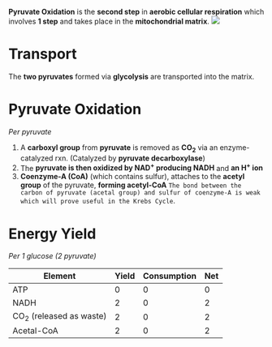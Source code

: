 **Pyruvate Oxidation** is the **second step** in **aerobic cellular respiration** which involves **1 step** and takes place in the **mitochondrial matrix**.
![](Pyruvate_Oxidation_Overview.png)

# Transport

The **two pyruvates** formed via **glycolysis** are transported into the matrix.

# Pyruvate Oxidation

*Per pyruvate*
1. A **carboxyl group** from **pyruvate** is removed as **CO<sub>2</sub>** via an enzyme-catalyzed rxn. (Catalyzed by **pyruvate decarboxylase**)
2. The **pyruvate is then oxidized by NAD<sup>+</sup> producing NADH** and **an H<sup>+</sup> ion**
3. **Coenzyme-A (CoA)** (which contains sulfur), attaches to the **acetyl group** of the pyruvate, **forming acetyl-CoA**
`The bond between the carbon of pyruvate (acetal group) and sulfur of coenzyme-A is weak which will prove useful in the Krebs Cycle`.

# Energy Yield

*Per 1 glucose (2 pyruvate)*

| Element                            | Yield | Consumption | Net |
| ---------------------------------- | ----- | ----------- | --- |
| ATP                                | 0     | 0           | 0   |
| NADH                               | 2     | 0           | 2   |
| CO<sub>2</sub> (released as waste) | 2     | 0           | 2   |
| Acetal-CoA                         | 2     | 0           | 2   |

